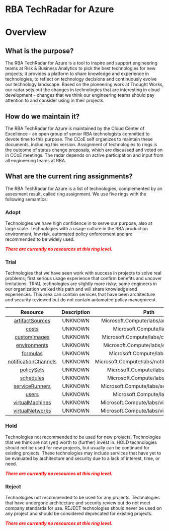 
RBA TechRadar for Azure
=======================

# Overview

## What is the purpose?


The RBA TechRadar for Azure is a tool to inspire and support engineering teams at Risk & Business Analytics to pick the best technologies for new projects; it provides a platform to share knowledge and experience in technologies, to reflect on technology decisions and continuously evolve our technology landscape.  Based on the pioneering work at Thought Works, our radar sets out the changes in technologies that are interesting in cloud development - changes that we think our engineering teams should pay attention to and consider using in their projects.
## How do we maintain it?


The RBA TechRadar for Azure is maintained by the Cloud Center of Excellence - an open group of senior RBA technologists committed to devote time to this purpose.  The CCoE self organizes to maintain these documents, including this version.  Assignment of technologies to rings is the outcome of status change proposals, which are discussed and voted on in CCoE meetings.  The radar depends on active participation and input from all engineering teams at RBA.
## What are the current ring assignments?


The RBA TechRadar for Azure is a list of technologies, complemented by an assesment result, called ring assignment.  We use five rings with the following semantics:
### Adopt


Technologies we have high confidence in to serve our purpose, also at large scale.  Technologies with a usage culture in the RBA production environment, low risk, automated policy enforcement and are recommended to be widely used.  
  
***<font color="red"> There are currently no resources at this ring level. </font>***
### Trial


Technologies that we have seen work with success in projects to solve real problems;  first serious usage experience that confirm benefits and uncover limitations.  TRIAL technologies are slightly more risky; some engineers in our organization walked this path and will share knowledge and experiences.  This area can contain services that have been architecture and security reviewed but do not contain automated policy managmeent.  

|Resource|Description|Path|Status|
| :---: | :---: | :---: | :---: |
|[artifactSources](https://github.com/openrba/python-azure-techradar/blob/master/Microsoft.Compute/labs/artifactSources)|UNKNOWN|Microsoft.Compute/labs/artifactSources|TRIAL|
|[costs](https://github.com/openrba/python-azure-techradar/blob/master/Microsoft.Compute/labs/costs)|UNKNOWN|Microsoft.Compute/labs/costs|TRIAL|
|[customImages](https://github.com/openrba/python-azure-techradar/blob/master/Microsoft.Compute/labs/customImages)|UNKNOWN|Microsoft.Compute/labs/customImages|TRIAL|
|[environments](https://github.com/openrba/python-azure-techradar/blob/master/Microsoft.Compute/labs/environments)|UNKNOWN|Microsoft.Compute/labs/environments|TRIAL|
|[formulas](https://github.com/openrba/python-azure-techradar/blob/master/Microsoft.Compute/labs/formulas)|UNKNOWN|Microsoft.Compute/labs/formulas|TRIAL|
|[notificationChannels](https://github.com/openrba/python-azure-techradar/blob/master/Microsoft.Compute/labs/notificationChannels)|UNKNOWN|Microsoft.Compute/labs/notificationChannels|TRIAL|
|[policySets](https://github.com/openrba/python-azure-techradar/blob/master/Microsoft.Compute/labs/policySets)|UNKNOWN|Microsoft.Compute/labs/policySets|TRIAL|
|[schedules](https://github.com/openrba/python-azure-techradar/blob/master/Microsoft.Compute/labs/schedules)|UNKNOWN|Microsoft.Compute/labs/schedules|TRIAL|
|[serviceRunners](https://github.com/openrba/python-azure-techradar/blob/master/Microsoft.Compute/labs/serviceRunners)|UNKNOWN|Microsoft.Compute/labs/serviceRunners|TRIAL|
|[users](https://github.com/openrba/python-azure-techradar/blob/master/Microsoft.Compute/labs/users)|UNKNOWN|Microsoft.Compute/labs/users|TRIAL|
|[virtualMachines](https://github.com/openrba/python-azure-techradar/blob/master/Microsoft.Compute/labs/virtualMachines)|UNKNOWN|Microsoft.Compute/labs/virtualMachines|TRIAL|
|[virtualNetworks](https://github.com/openrba/python-azure-techradar/blob/master/Microsoft.Compute/labs/virtualNetworks)|UNKNOWN|Microsoft.Compute/labs/virtualNetworks|TRIAL|

### Hold


Technologies not recommended to be used for new projects. Technologies that we think are not (yet) worth to (further) invest in.  HOLD technologies should not be used for new projects, but usually can be continued for existing projects.  These technologies may include services that have yet to be evaluated by architecture and security due to a lack of interest, time, or need.  
  
***<font color="red"> There are currently no resources at this ring level. </font>***
### Reject


Technologies not recommended to be used for any projects. Technologies that have undergone architecture and security review but do not meet company standards for use.  REJECT technologies should never be used on any project and should be considered deprecated for existing projects.  
  
***<font color="red"> There are currently no resources at this ring level. </font>***